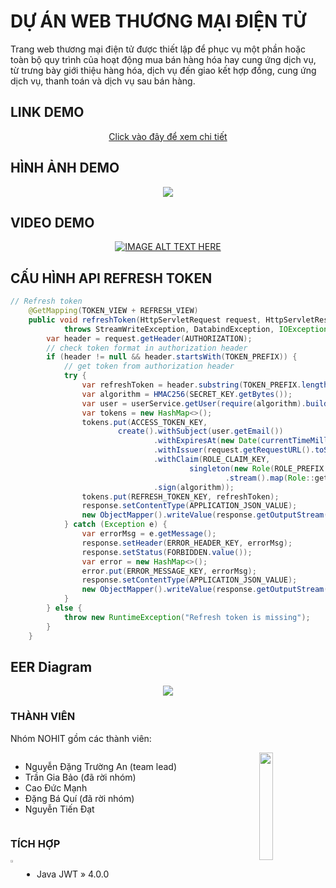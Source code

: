 # DỰ ÁN WEB THƯƠNG MẠI ĐIỆN TỬ
Trang web thương mại điện tử được thiết lập để phục vụ một phần hoặc toàn bộ quy trình của hoạt động mua bán hàng hóa hay cung ứng dịch vụ, từ trưng bày giới thiệu hàng hóa, dịch vụ đến giao kết hợp đồng, cung ứng dịch vụ, thanh toán và dịch vụ sau bán hàng.

## LINK DEMO
<div align='center'>

[Click vào đây để xem chi tiết](https://jira-project.herokuapp.com)

</div>

## HÌNH ẢNH DEMO
<p align='center'>
<img src='https://raw.githubusercontent.com/Nohit-Java17/Jira-Project/main/pic/0.jpg'></img>
</p>

## VIDEO DEMO
<div align='center'>

[![IMAGE ALT TEXT HERE](https://img.youtube.com/vi/YXG24rEs8Q4/0.jpg)](https://youtu.be/YXG24rEs8Q4)

</div>

## CẤU HÌNH API REFRESH TOKEN
```java
// Refresh token
    @GetMapping(TOKEN_VIEW + REFRESH_VIEW)
    public void refreshToken(HttpServletRequest request, HttpServletResponse response)
            throws StreamWriteException, DatabindException, IOException {
        var header = request.getHeader(AUTHORIZATION);
        // check token format in authorization header
        if (header != null && header.startsWith(TOKEN_PREFIX)) {
            // get token from authorization header
            try {
                var refreshToken = header.substring(TOKEN_PREFIX.length());
                var algorithm = HMAC256(SECRET_KEY.getBytes());
                var user = userService.getUser(require(algorithm).build().verify(refreshToken).getSubject());
                var tokens = new HashMap<>();
                tokens.put(ACCESS_TOKEN_KEY,
                        create().withSubject(user.getEmail())
                                .withExpiresAt(new Date(currentTimeMillis() + EXPIRATION_TIME))
                                .withIssuer(request.getRequestURL().toString())
                                .withClaim(ROLE_CLAIM_KEY,
                                        singleton(new Role(ROLE_PREFIX + user.getRole().getName().toUpperCase()))
                                                .stream().map(Role::getName).collect(toList()))
                                .sign(algorithm));
                tokens.put(REFRESH_TOKEN_KEY, refreshToken);
                response.setContentType(APPLICATION_JSON_VALUE);
                new ObjectMapper().writeValue(response.getOutputStream(), tokens);
            } catch (Exception e) {
                var errorMsg = e.getMessage();
                response.setHeader(ERROR_HEADER_KEY, errorMsg);
                response.setStatus(FORBIDDEN.value());
                var error = new HashMap<>();
                error.put(ERROR_MESSAGE_KEY, errorMsg);
                response.setContentType(APPLICATION_JSON_VALUE);
                new ObjectMapper().writeValue(response.getOutputStream(), error);
            }
        } else {
            throw new RuntimeException("Refresh token is missing");
        }
    }
```

## EER Diagram
<p align='center'>
<img src='https://raw.githubusercontent.com/Nohit-Java17/Jira-Project/main/design/EER%20Diagram.jpg'></img>
</p>

### THÀNH VIÊN
Nhóm NOHIT gồm các thành viên:

<img src='https://raw.githubusercontent.com/Nohit-Java17/Jira-Project/main/pic/2.jpg' align='right' width='21%' height='21%'></img>
<div style='display:flex;'>

- Nguyễn Đặng Trường An (team lead)
- Trần Gia Bảo (đã rời nhóm)
- Cao Đức Mạnh
- Đặng Bá Quí (đã rời nhóm)
- Nguyễn Tiến Đạt

</div>

### TÍCH HỢP
<img src='https://raw.githubusercontent.com/Nohit-Java17/Jira-Project/main/pic/1.jpg' align='left' width='3%' height='3%'></img>
<div style='display:flex;'>

- Java JWT » 4.0.0

</div>
